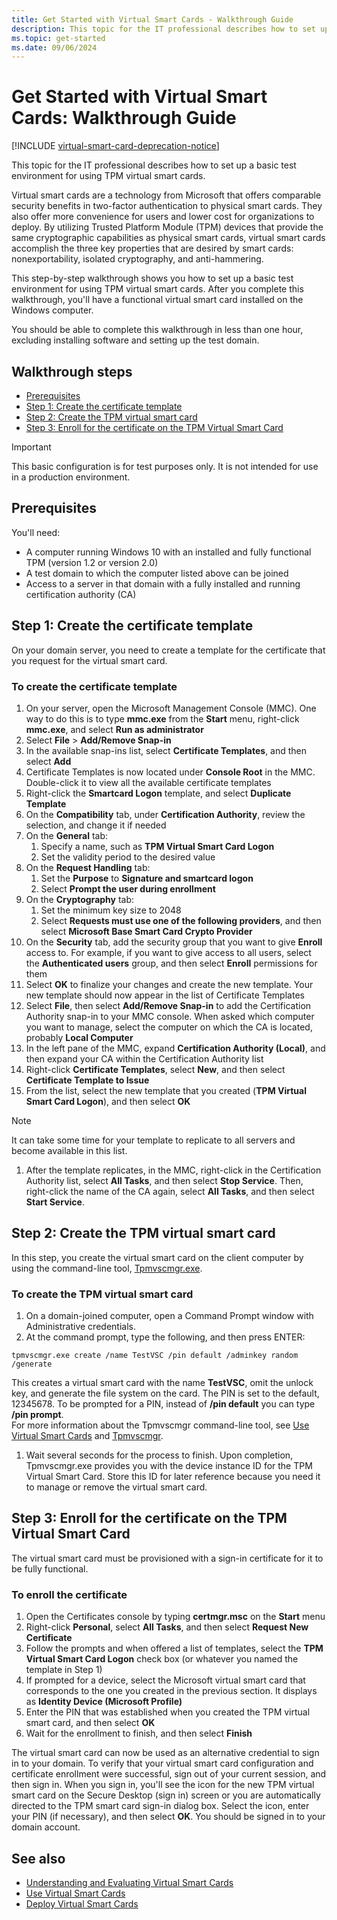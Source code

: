 ```yaml
---
title: Get Started with Virtual Smart Cards - Walkthrough Guide
description: This topic for the IT professional describes how to set up a basic test environment for using TPM virtual smart cards.
ms.topic: get-started
ms.date: 09/06/2024
---
```


# Get Started with Virtual Smart Cards: Walkthrough Guide

[!INCLUDE [virtual-smart-card-deprecation-notice](../../includes/virtual-smart-card-deprecation-notice.md)]

This topic for the IT professional describes how to set up a basic test environment for using TPM virtual smart cards.

Virtual smart cards are a technology from Microsoft that offers comparable security benefits in two-factor authentication to physical smart cards. They also offer more convenience for users and lower cost for organizations to deploy. By utilizing Trusted Platform Module (TPM) devices that provide the same cryptographic capabilities as physical smart cards, virtual smart cards accomplish the three key properties that are desired by smart cards: nonexportability, isolated cryptography, and anti-hammering.

This step-by-step walkthrough shows you how to set up a basic test environment for using TPM virtual smart cards. After you complete this walkthrough, you'll have a functional virtual smart card installed on the Windows computer.

You should be able to complete this walkthrough in less than one hour, excluding installing software and setting up the test domain.

## Walkthrough steps

- [Prerequisites](#prerequisites)
- [Step 1: Create the certificate template](#step-1-create-the-certificate-template)
- [Step 2: Create the TPM virtual smart card](#step-2-create-the-tpm-virtual-smart-card)
- [Step 3: Enroll for the certificate on the TPM Virtual Smart Card](#step-3-enroll-for-the-certificate-on-the-tpm-virtual-smart-card)

> [!IMPORTANT]
> This basic configuration is for test purposes only. It is not intended for use in a production environment.

## Prerequisites

You'll need:

- A computer running Windows 10 with an installed and fully functional TPM (version 1.2 or version 2.0)
- A test domain to which the computer listed above can be joined
- Access to a server in that domain with a fully installed and running certification authority (CA)

## Step 1: Create the certificate template

On your domain server, you need to create a template for the certificate that you request for the virtual smart card.

### To create the certificate template

1. On your server, open the Microsoft Management Console (MMC). One way to do this is to type **mmc.exe** from the **Start** menu, right-click **mmc.exe**, and select **Run as administrator**
1. Select **File** > **Add/Remove Snap-in**
1. In the available snap-ins list, select **Certificate Templates**, and then select **Add**
1. Certificate Templates is now located under **Console Root** in the MMC. Double-click it to view all the available certificate templates
1. Right-click the **Smartcard Logon** template, and select **Duplicate Template**
1. On the **Compatibility** tab, under **Certification Authority**, review the selection, and change it if needed
1. On the **General** tab:
    1. Specify a name, such as **TPM Virtual Smart Card Logon**
    1. Set the validity period to the desired value
1. On the **Request Handling** tab:
    1. Set the **Purpose** to **Signature and smartcard logon**
    1. Select **Prompt the user during enrollment**
1. On the **Cryptography** tab:
    1. Set the minimum key size to 2048
    1. Select **Requests must use one of the following providers**, and then select **Microsoft Base Smart Card Crypto Provider**
1. On the **Security** tab, add the security group that you want to give **Enroll** access to. For example, if you want to give access to all users, select the **Authenticated users** group, and then select **Enroll** permissions for them
1. Select **OK** to finalize your changes and create the new template. Your new template should now appear in the list of Certificate Templates
1. Select **File**, then select **Add/Remove Snap-in** to add the Certification Authority snap-in to your MMC console. When asked which computer you want to manage, select the computer on which the CA is located, probably **Local Computer**
1. In the left pane of the MMC, expand **Certification Authority (Local)**, and then expand your CA within the Certification Authority list
1. Right-click **Certificate Templates**, select **New**, and then select **Certificate Template to Issue**
1. From the list, select the new template that you created (**TPM Virtual Smart Card Logon**), and then select **OK**

  > [!NOTE]
  > It can take some time for your template to replicate to all servers and become available in this list.

1. After the template replicates, in the MMC, right-click in the Certification Authority list, select **All Tasks**, and then select **Stop Service**. Then, right-click the name of the CA again, select **All Tasks**, and then select **Start Service**.

## Step 2: Create the TPM virtual smart card

In this step, you create the virtual smart card on the client computer by using the command-line tool, [Tpmvscmgr.exe](virtual-smart-card-tpmvscmgr.md).

### To create the TPM virtual smart card

1. On a domain-joined computer, open a Command Prompt window with Administrative credentials.
1. At the command prompt, type the following, and then press ENTER:

  `tpmvscmgr.exe create /name TestVSC /pin default /adminkey random /generate`

  This creates a virtual smart card with the name **TestVSC**, omit the unlock key, and generate the file system on the card. The PIN is set to the default, 12345678. To be prompted for a PIN, instead of **/pin default** you can type **/pin prompt**.\
  For more information about the Tpmvscmgr command-line tool, see [Use Virtual Smart Cards](virtual-smart-card-use-virtual-smart-cards.md) and [Tpmvscmgr](virtual-smart-card-tpmvscmgr.md).

1. Wait several seconds for the process to finish. Upon completion, Tpmvscmgr.exe provides you with the device instance ID for the TPM Virtual Smart Card. Store this ID for later reference because you need it to manage or remove the virtual smart card.

## Step 3: Enroll for the certificate on the TPM Virtual Smart Card

The virtual smart card must be provisioned with a sign-in certificate for it to be fully functional.

### To enroll the certificate

1. Open the Certificates console by typing **certmgr.msc** on the **Start** menu
1. Right-click **Personal**, select **All Tasks**, and then select **Request New Certificate**
1. Follow the prompts and when offered a list of templates, select the **TPM Virtual Smart Card Logon** check box (or whatever you named the template in Step 1)
1. If prompted for a device, select the Microsoft virtual smart card that corresponds to the one you created in the previous section. It displays as **Identity Device (Microsoft Profile)**
1. Enter the PIN that was established when you created the TPM virtual smart card, and then select **OK**
1. Wait for the enrollment to finish, and then select **Finish**

The virtual smart card can now be used as an alternative credential to sign in to your domain. To verify that your virtual smart card configuration and certificate enrollment were successful, sign out of your current session, and then sign in. When you sign in, you'll see the icon for the new TPM virtual smart card on the Secure Desktop (sign in) screen or you are automatically directed to the TPM smart card sign-in dialog box. Select the icon, enter your PIN (if necessary), and then select **OK**. You should be signed in to your domain account.

## See also

- [Understanding and Evaluating Virtual Smart Cards](virtual-smart-card-understanding-and-evaluating.md)
- [Use Virtual Smart Cards](virtual-smart-card-use-virtual-smart-cards.md)
- [Deploy Virtual Smart Cards](virtual-smart-card-deploy-virtual-smart-cards.md)
